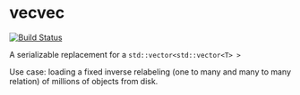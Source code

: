 vecvec
======

[![Build Status](https://travis-ci.org/thorbenk/vecvec.png?branch=master)](https://travis-ci.org/thorbenk/vecvec)

A serializable replacement for a `std::vector<std::vector<T> >`

Use case: loading a fixed inverse relabeling (one to many and many to many relation)
of millions of objects from disk.
